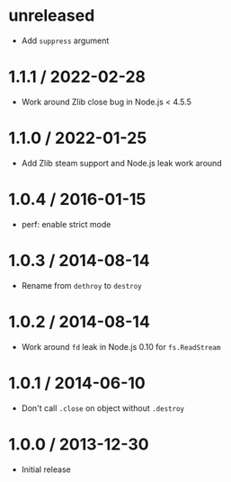 unreleased
==========

  * Add `suppress` argument

1.1.1 / 2022-02-28
==================

  * Work around Zlib close bug in Node.js < 4.5.5

1.1.0 / 2022-01-25
==================

  * Add Zlib steam support and Node.js leak work around

1.0.4 / 2016-01-15
==================

  * perf: enable strict mode

1.0.3 / 2014-08-14
==================

  * Rename from `dethroy` to `destroy`

1.0.2 / 2014-08-14
==================

  * Work around `fd` leak in Node.js 0.10 for `fs.ReadStream`

1.0.1 / 2014-06-10
==================

  * Don't call `.close` on object without `.destroy`

1.0.0 / 2013-12-30
==================

  * Initial release
